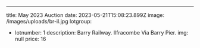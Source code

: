 ---
title: May 2023 Auction
date: 2023-05-21T15:08:23.899Z
image: /images/uploads/br-il.jpg
lotgroup:
  - lotnumber: 1
    description: Barry Railway. Ilfracombe Via Barry Pier.
    img: null
    price: 16
